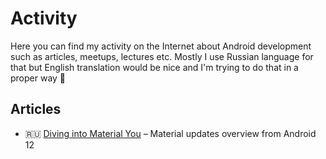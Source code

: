 # Activity

Here you can find my activity on the Internet about Android development such as articles, meetups, lectures etc.
Mostly I use Russian language for that but English translation would be nice and I'm trying to do that in a proper way 🙂

## Articles

* 🇷🇺 [Diving into Material You](https://github.com/weazyexe/activity/blob/master/articles/material_you/material_you.md) – Material updates overview from Android 12
